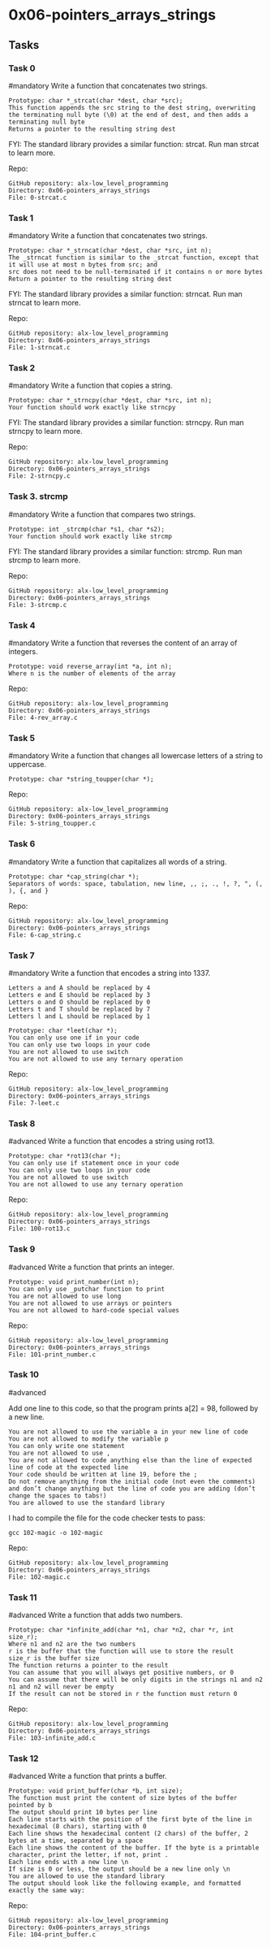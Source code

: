 # 0x06-pointers_arrays_strings

## Tasks
### Task 0
#mandatory
Write a function that concatenates two strings.

    Prototype: char *_strcat(char *dest, char *src);
    This function appends the src string to the dest string, overwriting the terminating null byte (\0) at the end of dest, and then adds a terminating null byte
    Returns a pointer to the resulting string dest
FYI: The standard library provides a similar function: strcat. Run man strcat to learn more.

Repo:

    GitHub repository: alx-low_level_programming
    Directory: 0x06-pointers_arrays_strings
    File: 0-strcat.c
   
### Task 1
#mandatory
Write a function that concatenates two strings.

    Prototype: char *_strncat(char *dest, char *src, int n);
    The _strncat function is similar to the _strcat function, except that
    it will use at most n bytes from src; and
    src does not need to be null-terminated if it contains n or more bytes
    Return a pointer to the resulting string dest
FYI: The standard library provides a similar function: strncat. Run man strncat to learn more.

Repo:

    GitHub repository: alx-low_level_programming
    Directory: 0x06-pointers_arrays_strings
    File: 1-strncat.c
   

### Task 2
#mandatory
Write a function that copies a string.

    Prototype: char *_strncpy(char *dest, char *src, int n);
    Your function should work exactly like strncpy
FYI: The standard library provides a similar function: strncpy. Run man strncpy to learn more.

Repo:

    GitHub repository: alx-low_level_programming
    Directory: 0x06-pointers_arrays_strings
    File: 2-strncpy.c
   

### Task 3. strcmp
#mandatory
Write a function that compares two strings.

    Prototype: int _strcmp(char *s1, char *s2);
    Your function should work exactly like strcmp
FYI: The standard library provides a similar function: strcmp. Run man strcmp to learn more.

Repo:

    GitHub repository: alx-low_level_programming
    Directory: 0x06-pointers_arrays_strings
    File: 3-strcmp.c
   

### Task 4
#mandatory
Write a function that reverses the content of an array of integers.

    Prototype: void reverse_array(int *a, int n);
    Where n is the number of elements of the array
 
Repo:

    GitHub repository: alx-low_level_programming
    Directory: 0x06-pointers_arrays_strings
    File: 4-rev_array.c
   

### Task 5
#mandatory
Write a function that changes all lowercase letters of a string to uppercase.

    Prototype: char *string_toupper(char *);
 
Repo:

    GitHub repository: alx-low_level_programming
    Directory: 0x06-pointers_arrays_strings
    File: 5-string_toupper.c
   

### Task 6
#mandatory
Write a function that capitalizes all words of a string.

    Prototype: char *cap_string(char *);
    Separators of words: space, tabulation, new line, ,, ;, ., !, ?, ", (, ), {, and }
 
Repo:

    GitHub repository: alx-low_level_programming
    Directory: 0x06-pointers_arrays_strings
    File: 6-cap_string.c
   

### Task 7
#mandatory
Write a function that encodes a string into 1337.

    Letters a and A should be replaced by 4
    Letters e and E should be replaced by 3
    Letters o and O should be replaced by 0
    Letters t and T should be replaced by 7
    Letters l and L should be replaced by 1
    
    Prototype: char *leet(char *);
    You can only use one if in your code
    You can only use two loops in your code
    You are not allowed to use switch
    You are not allowed to use any ternary operation

Repo:

    GitHub repository: alx-low_level_programming
    Directory: 0x06-pointers_arrays_strings
    File: 7-leet.c
   

### Task 8
#advanced
Write a function that encodes a string using rot13.

    Prototype: char *rot13(char *);
    You can only use if statement once in your code
    You can only use two loops in your code
    You are not allowed to use switch
    You are not allowed to use any ternary operation
 
Repo:

    GitHub repository: alx-low_level_programming
    Directory: 0x06-pointers_arrays_strings
    File: 100-rot13.c
   

### Task 9
#advanced
Write a function that prints an integer.

    Prototype: void print_number(int n);
    You can only use _putchar function to print
    You are not allowed to use long
    You are not allowed to use arrays or pointers
    You are not allowed to hard-code special values
 
Repo:

    GitHub repository: alx-low_level_programming
    Directory: 0x06-pointers_arrays_strings
    File: 101-print_number.c
   

### Task 10
#advanced

Add one line to this code, so that the program prints a[2] = 98, followed by a new line.

    You are not allowed to use the variable a in your new line of code
    You are not allowed to modify the variable p
    You can only write one statement
    You are not allowed to use ,
    You are not allowed to code anything else than the line of expected line of code at the expected line
    Your code should be written at line 19, before the ;
    Do not remove anything from the initial code (not even the comments)
    and don’t change anything but the line of code you are adding (don’t change the spaces to tabs!)
    You are allowed to use the standard library

I had to compile the file for the code checker tests to pass:

    gcc 102-magic -o 102-magic

Repo:

    GitHub repository: alx-low_level_programming
    Directory: 0x06-pointers_arrays_strings
    File: 102-magic.c
   

### Task 11
#advanced
Write a function that adds two numbers.

    Prototype: char *infinite_add(char *n1, char *n2, char *r, int size_r);
    Where n1 and n2 are the two numbers
    r is the buffer that the function will use to store the result
    size_r is the buffer size
    The function returns a pointer to the result
    You can assume that you will always get positive numbers, or 0
    You can assume that there will be only digits in the strings n1 and n2
    n1 and n2 will never be empty
    If the result can not be stored in r the function must return 0
 
Repo:

    GitHub repository: alx-low_level_programming
    Directory: 0x06-pointers_arrays_strings
    File: 103-infinite_add.c
   

### Task 12
#advanced
Write a function that prints a buffer.

    Prototype: void print_buffer(char *b, int size);
    The function must print the content of size bytes of the buffer pointed by b
    The output should print 10 bytes per line
    Each line starts with the position of the first byte of the line in hexadecimal (8 chars), starting with 0
    Each line shows the hexadecimal content (2 chars) of the buffer, 2 bytes at a time, separated by a space
    Each line shows the content of the buffer. If the byte is a printable character, print the letter, if not, print .
    Each line ends with a new line \n
    If size is 0 or less, the output should be a new line only \n
    You are allowed to use the standard library
    The output should look like the following example, and formatted exactly the same way:
 
Repo:

    GitHub repository: alx-low_level_programming
    Directory: 0x06-pointers_arrays_strings
    File: 104-print_buffer.c

